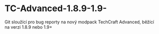 # TC-Advanced-1.8.9-1.9-
Git sloužící pro bug reporty na nový modpack TechCraft Advanced, běžící na verzi 1.8.9 nebo 1.9+
